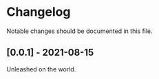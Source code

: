 # Changelog

Notable changes should be documented in this file.

## [0.0.1] - 2021-08-15

Unleashed on the world.

